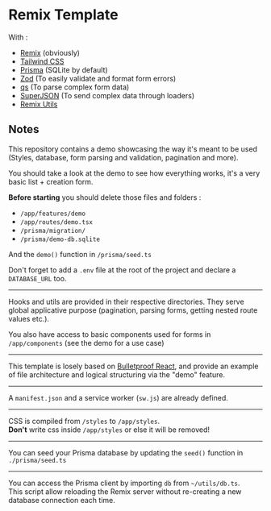 # Remix Template

With :

- [Remix](https://github.com/remix-run/remix) (obviously)
- [Tailwind CSS](https://github.com/tailwindlabs/tailwindcss)
- [Prisma](https://github.com/prisma/prisma) (SQLite by default)
- [Zod](https://github.com/colinhacks/zod) (To easily validate and format form errors)
- [qs](https://github.com/ljharb/qs) (To parse complex form data)
- [SuperJSON](https://github.com/blitz-js/superjson) (To send complex data through loaders)
- [Remix Utils](https://github.com/sergiodxa/remix-utils)

## Notes

This repository contains a demo showcasing the way it's meant to be used (Styles, database, form parsing and validation, pagination and more).

You should take a look at the demo to see how everything works, it's a very basic list + creation form.

**Before starting** you should delete those files and folders :

- `/app/features/demo`
- `/app/routes/demo.tsx`
- `/prisma/migration/`
- `/prisma/demo-db.sqlite`

And the `demo()` function in `/prisma/seed.ts`

Don't forget to add a `.env` file at the root of the project and declare a `DATABASE_URL` too.

---

Hooks and utils are provided in their respective directories. They serve global applicative purpose (pagination, parsing forms, getting nested route values etc.).

You also have access to basic components used for forms in `/app/components` (see the demo for a use case)

---

This template is losely based on [Bulletproof React](https://github.com/alan2207/bulletproof-react), and provide an example of file architecture and logical structuring via the "demo" feature.

---

A `manifest.json` and a service worker (`sw.js`) are already defined.

---

CSS is compiled from `/styles` to `/app/styles`.\
**Don't** write css inside `/app/styles` or else it will be removed!

---

You can seed your Prisma database by updating the `seed()` function in `./prisma/seed.ts`

---

You can access the Prisma client by importing `db` from `~/utils/db.ts`.\
This script allow reloading the Remix server without re-creating a new database connection each time.

